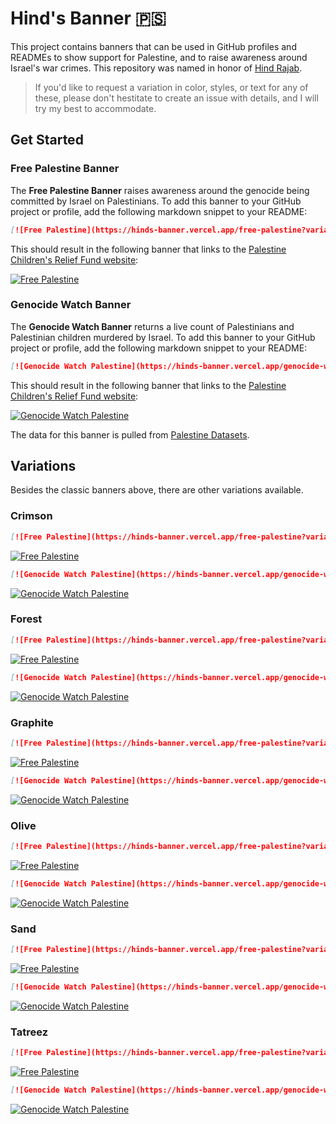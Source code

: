 # Hind's Banner 🇵🇸

This project contains banners that can be used in GitHub profiles and READMEs to show support for Palestine, and to raise awareness around Israel's war crimes. This repository was named in honor of [Hind Rajab](https://en.wikipedia.org/wiki/Killing_of_Hind_Rajab).

> If you'd like to request a variation in color, styles, or text for any of these, please don't hestitate to create an issue with details, and I will try my best to accommodate.

## Get Started

### Free Palestine Banner

The **Free Palestine Banner** raises awareness around the genocide being committed by Israel on Palestinians. To add this banner to your GitHub project or profile, add the following markdown snippet to your README:

```md
[![Free Palestine](https://hinds-banner.vercel.app/free-palestine?variant=classic)](https://www.pcrf.net/)
```

This should result in the following banner that links to the [Palestine Children's Relief Fund website](https://www.pcrf.net/):

[![Free Palestine](https://hinds-banner.vercel.app/free-palestine?variant=classic)](https://www.pcrf.net/)

### Genocide Watch Banner

The **Genocide Watch Banner** returns a live count of Palestinians and Palestinian children murdered by Israel. To add this banner to your GitHub project or profile, add the following markdown snippet to your README:

```md
[![Genocide Watch Palestine](https://hinds-banner.vercel.app/genocide-watch?variant=classic)](https://www.pcrf.net/)
```

This should result in the following banner that links to the [Palestine Children's Relief Fund website](https://www.pcrf.net/):

[![Genocide Watch Palestine](https://hinds-banner.vercel.app/genocide-watch?variant=classic)](https://www.pcrf.net/)

The data for this banner is pulled from [Palestine Datasets](https://data.techforpalestine.org/).

## Variations

Besides the classic banners above, there are other variations available.

### Crimson

```md
[![Free Palestine](https://hinds-banner.vercel.app/free-palestine?variant=crimson)](https://www.pcrf.net/)
```

[![Free Palestine](https://hinds-banner.vercel.app/free-palestine?variant=crimson)](https://www.pcrf.net/)

```md
[![Genocide Watch Palestine](https://hinds-banner.vercel.app/genocide-watch?variant=crimson)](https://www.pcrf.net/)
```

[![Genocide Watch Palestine](https://hinds-banner.vercel.app/genocide-watch?variant=crimson)](https://www.pcrf.net/)

### Forest

```md
[![Free Palestine](https://hinds-banner.vercel.app/free-palestine?variant=forest)](https://www.pcrf.net/)
```

[![Free Palestine](https://hinds-banner.vercel.app/free-palestine?variant=forest)](https://www.pcrf.net/)

```md
[![Genocide Watch Palestine](https://hinds-banner.vercel.app/genocide-watch?variant=forest)](https://www.pcrf.net/)
```

[![Genocide Watch Palestine](https://hinds-banner.vercel.app/genocide-watch?variant=forest)](https://www.pcrf.net/)

### Graphite

```md
[![Free Palestine](https://hinds-banner.vercel.app/free-palestine?variant=graphite)](https://www.pcrf.net/)
```

[![Free Palestine](https://hinds-banner.vercel.app/free-palestine?variant=graphite)](https://www.pcrf.net/)

```md
[![Genocide Watch Palestine](https://hinds-banner.vercel.app/genocide-watch?variant=graphite)](https://www.pcrf.net/)
```

[![Genocide Watch Palestine](https://hinds-banner.vercel.app/genocide-watch?variant=graphite)](https://www.pcrf.net/)

### Olive

```md
[![Free Palestine](https://hinds-banner.vercel.app/free-palestine?variant=olive)](https://www.pcrf.net/)
```

[![Free Palestine](https://hinds-banner.vercel.app/free-palestine?variant=olive)](https://www.pcrf.net/)

```md
[![Genocide Watch Palestine](https://hinds-banner.vercel.app/genocide-watch?variant=olive)](https://www.pcrf.net/)
```

[![Genocide Watch Palestine](https://hinds-banner.vercel.app/genocide-watch?variant=olive)](https://www.pcrf.net/)

### Sand

```md
[![Free Palestine](https://hinds-banner.vercel.app/free-palestine?variant=sand)](https://www.pcrf.net/)
```

[![Free Palestine](https://hinds-banner.vercel.app/free-palestine?variant=sand)](https://www.pcrf.net/)

```md
[![Genocide Watch Palestine](https://hinds-banner.vercel.app/genocide-watch?variant=sand)](https://www.pcrf.net/)
```

[![Genocide Watch Palestine](https://hinds-banner.vercel.app/genocide-watch?variant=sand)](https://www.pcrf.net/)

### Tatreez

```md
[![Free Palestine](https://hinds-banner.vercel.app/free-palestine?variant=tatreez)](https://www.pcrf.net/)
```

[![Free Palestine](https://hinds-banner.vercel.app/free-palestine?variant=tatreez)](https://www.pcrf.net/)

```md
[![Genocide Watch Palestine](https://hinds-banner.vercel.app/genocide-watch?variant=tatreez)](https://www.pcrf.net/)
```

[![Genocide Watch Palestine](https://hinds-banner.vercel.app/genocide-watch?variant=tatreez)](https://www.pcrf.net/)
